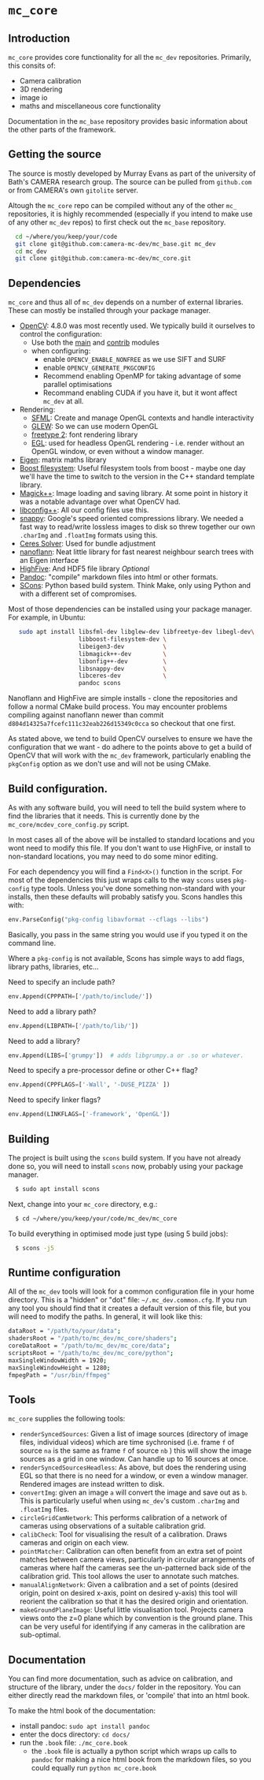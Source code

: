 # `mc_core`

## Introduction

`mc_core` provides core functionality for all the `mc_dev` repositories. Primarily, this consits of:

  - Camera calibration
  - 3D rendering
  - image io
  - maths and miscellaneous core functionality

Documentation in the `mc_base` repository provides basic information about the other parts of the framework.

## Getting the source

The source is mostly developed by Murray Evans as part of the university of Bath's CAMERA research group. The source can be pulled from `github.com` or from CAMERA's own `gitolite` server.

Altough the `mc_core` repo can be compiled without any of the other `mc_` repositories, it is highly recommended (especially if you intend to make use of any other `mc_dev` repos) to first check out the `mc_base` repository.

```bash
  cd ~/where/you/keep/your/code
  git clone git@github.com:camera-mc-dev/mc_base.git mc_dev
  cd mc_dev
  git clone git@github.com:camera-mc-dev/mc_core.git
```

## Dependencies

`mc_core` and thus all of `mc_dev` depends on a number of external libraries. These can mostly be installed through your package manager.

  - [OpenCV](https://opencv.org/): 4.8.0 was most recently used. We typically build it ourselves to control the configuration:
    - Use both the [main](https://github.com/opencv/opencv) and [contrib](https://github.com/opencv/opencv_contrib) modules
    - when configuring:
      - enable `OPENCV_ENABLE_NONFREE` as we use SIFT and SURF
      - enable `OPENCV_GENERATE_PKGCONFIG`
      - Recommend enabling OpenMP for taking advantage of some parallel optimisations
      - Recommand enabling CUDA if you have it, but it wont affect `mc_dev` at all.
  - Rendering:
    - [SFML](https://www.sfml-dev.org/): Create and manage OpenGL contexts and handle interactivity
    - [GLEW](https://glew.sourceforge.net/): So we can use modern OpenGL
    - [freetype 2](http://freetype.org/): font rendering library
    - [EGL](https://docs.mesa3d.org/egl.html): used for headless OpenGL rendering - i.e. render without an OpenGL window, or even without a window manager.
  - [Eigen](https://eigen.tuxfamily.org/index.php?title=Main_Page): matrix maths library
  - [Boost filesystem](https://www.boost.org/doc/libs/1_83_0/libs/filesystem/doc/index.htm): Useful filesystem tools from boost - maybe one day we'll have the time to switch to the version in the C++ standard template library.
  - [Magick++](https://imagemagick.org/script/magick++.php): Image loading and saving library. At some point in history it was a notable advantage over what OpenCV had. 
  - [libconfig++](https://github.com/hyperrealm/libconfig): All our config files use this.
  - [snappy](https://github.com/google/snappy): Google's speed oriented compressions library. We needed a fast way to read/write lossless images to disk so threw together our own `.charImg` and `.floatImg` formats using this. 
  - [Ceres Solver](http://ceres-solver.org/): Used for bundle adjustment
  - [nanoflann](https://github.com/jlblancoc/nanoflann): Neat little library for fast nearest neighbour search trees with an Eigen interface
  - [HighFive](https://github.com/BlueBrain/HighFive): And HDF5 file library *Optional*
  - [Pandoc](https://pandoc.org/): "compile" markdown files into html or other formats.
  - [SCons](https://scons.org/): Python based build system. Think Make, only using Python and with a different set of compromises.

Most of those dependencies can be installed using your package manager. For example, in Ubuntu:

```bash
   sudo apt install libsfml-dev libglew-dev libfreetye-dev libegl-dev\
                    libboost-filesystem-dev \
                    libeigen3-dev           \
                    libmagick++-dev         \
                    libonfig++-dev          \
                    libsnappy-dev           \
                    libceres-dev            \
                    pandoc scons            
```

Nanoflann and HighFive are simple installs - clone the repositories and follow a normal CMake build process. You may encounter problems compiling against nanoflann newer than commit `d804d14325a7fcefc111c32eab226d15349c0cca` so checkout that one first.

As stated above, we tend to build OpenCV ourselves to ensure we have the configuration that we want - do adhere to the points above to get a build of OpenCV that will work with the `mc_dev` framework, particularly enabling the `pkgConfig` option as we don't use and will not be using CMake.

## Build configuration.

As with any software build, you will need to tell the build system where to find the libraries that it needs. This is currently done by the `mc_core/mcdev_core_config.py` script.

In most cases all of the above will be installed to standard locations and you wont need to modify this file. If you don't want to use HighFive, or install to non-standard locations, you may need to do some minor editing.

For each dependency you will find a `Find<X>()` function in the script. For most of the dependencies this just wraps calls to the way `scons` uses `pkg-config` type tools. Unless you've done something non-standard with your installs, then these defaults will probably satisfy you. Scons handles this with:

```python
env.ParseConfig("pkg-config libavformat --cflags --libs")
```

Basically, you pass in the same string you would use if you typed it on the command line.

Where a `pkg-config` is not available, Scons has simple ways to add flags, library paths, libraries, etc...

Need to specify an include path?

```python
env.Append(CPPPATH=['/path/to/include/'])
```

Need to add a library path?

```python
env.Append(LIBPATH=['/path/to/lib/'])
```

Need to add a library?

```python
env.Append(LIBS=['grumpy'])  # adds libgrumpy.a or .so or whatever.
```

Need to specify a pre-processor define or other C++ flag?

```python
env.Append(CPPFLAGS=['-Wall', '-DUSE_PIZZA' ])
```

Need to specify linker flags?

```python
env.Append(LINKFLAGS=['-framework', 'OpenGL'])
```



## Building

The project is built using the `scons` build system. If you have not already done so, you will need to install `scons` now, probably using your package manager.

```bash
  $ sudo apt install scons
```

Next, change into your `mc_core` directory, e.g.:

```bash
  $ cd ~/where/you/keep/your/code/mc_dev/mc_core
```

To build everything in optimised mode just type (using 5 build jobs):

```bash
  $ scons -j5
```

## Runtime configuration

All of the `mc_dev` tools will look for a common configuration file in your home directory. This is a "hidden" or "dot" file: `~/.mc_dev.common.cfg`. If you run any tool you should find that it creates a default version of this file, but you will need to modify the paths. In general, it will look like this:

```bash
dataRoot = "/path/to/your/data";
shadersRoot = "/path/to/mc_dev/mc_core/shaders";
coreDataRoot = "/path/to/mc_dev/mc_core/data";
scriptsRoot = "/path/to/mc_dev/mc_core/python";
maxSingleWindowWidth = 1920;
maxSingleWindowHeight = 1280;
fmpegPath = "/usr/bin/ffmpeg"
```


## Tools

`mc_core` supplies the following tools:

  - `renderSyncedSources`: Given a list of image sources (directory of image files, individual videos) which are time sychronised (i.e. frame `f` of source `na` is the same as frame `f` of source `nb` ) this will show the image sources as a grid in one window. Can handle up to 16 sources at once.
  - `renderSyncedSourcesHeadless`: As above, but does the rendering using EGL so that there is no need for a window, or even a window manager. Rendered images are instead written to disk.
  - `convertImg`: given an image `a` will convert the image and save out as `b`. This is particularly useful when using `mc_dev`'s custom `.charImg` and `.floatImg` files.
  - `circleGridCamNetwork`: This performs calibration of a network of cameras using observations of a suitable calibration grid.
  - `calibCheck`: Tool for visualising the result of a calibration. Draws cameras and origin on each view.
  - `pointMatcher`: Calibration can often benefit from an extra set of point matches between camera views, particularly in circular arrangements of cameras where half the cameras see the un-patterned back side of the calibration grid. This tool allows the user to annotate such matches.
  - `manualAlignNetwork`: Given a calibration and a set of points (desired origin, point on desired x-axis, point on desired y-axis) this tool will reorient the calibration so that it has the desired origin and orientation.
  - `makeGroundPlaneImage`: Useful little visualisation tool. Projects camera views onto the z=0 plane which by convention is the ground plane. This can be very useful for identifying if any cameras in the calibration are sub-optimal.

## Documentation

You can find more documentation, such as advice on calibration, and structure of the library, under the `docs/` folder in the repository. You can either directly read the markdown files, or 'compile' that into an html book.

To make the html book of the documentation:

  - install pandoc: `sudo apt install pandoc`
  - enter the docs directory: `cd docs/`
  - run the `.book` file: `./mc_core.book`
    - the `.book` file is actually a python script which wraps up calls to `pandoc` for making a nice html book from the markdown files, so you could equally run `python mc_core.book`


